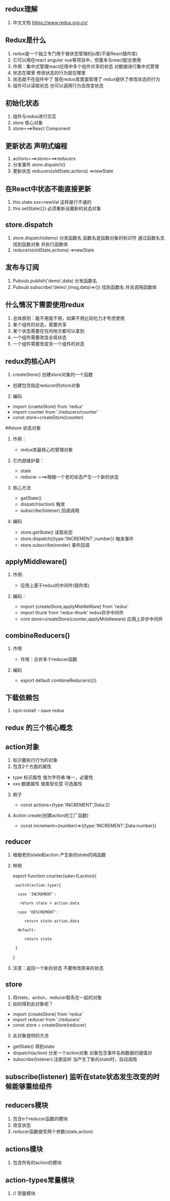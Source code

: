 
## redux理解

1. 中文文档 https://www.redux.org.cn/

## Redux是什么

1. redux是一个独立专门用于做状态管理的js库(不是React插件库)
2. 它可以用在react angular vue等项目中，但基本与react配合使用
3. 作用：集中式管理react应用中多个组件共享的状态 对数据进行集中式管理
4. 状态在哪里 修改状态的行为就在哪里
5. 状态就不在组件中了 放在redux库里面管理了 redux提供了修改状态的行为
6. 组件可以读取状态 也可以调用行为去改变状态

## 初始化状态 
1. 组件与redux进行交互
2. store 核心对象
3. store===>React Component 


## 更新状态 声明式编程

1. actions===>store===>reducers
2. 分发事件 store.dispatch()
3. 更新状态 reducers(oldState,actions) =>newState 


## 在React中状态不能直接更新

1. this.state.xxx=newVal 这样是行不通的
2. this.setState({}) 必须重新设置新的状态对象

## store.dispatch

1. store.dispatch(demo) 分发函数名 函数名是函数对象的标识符 通过函数名去找到函数对象 并执行函数体
2. reducers(oldState,actions) =>newState 


## 发布与订阅

1. Pubsub.publish('demo',data)   分发函数名
2. Pubsub.subscribe('demo',(msg,data)=>{}) 找到函数名 并且调用函数体


## 什么情况下需要使用redux

1. 总体原则：能不用就不用，如果不用比较吃力才考虑使用
2. 某个组件的状态，需要共享
3. 某个状态需要在任何地方都可以拿到
4. 一个组件需要改变全局状态
5. 一个组件需要改变另一个组件的状态


## redux的核心API

1. createStore() 创建store对象的一个函数
  
  - 创建包含指定reducer的store对象
  
2. 编码
 
  - import {craeteStore} from 'redux'
  - import counter from './reducers/counter'
  - const store=createStore(counter)

##store 状态对象

1. 作用：
 
   - redux库最核心的管理对象

2. 它内部维护着：
 
   - state
   - reducer ===>根据一个老的状态产生一个新的状态

3. 核心方法
   
   - getState()
   - dispatch(action)    触发
   - subscribe(listener) 回调调用
   
4. 编码

   - store.getState() 读取状态
   - store.dispatch({type:'INCREMENT',number}) 触发事件
   - store.subscribe(render) 事件回调


## applyMiddleware()

1. 作用:
  
   - 应用上基于redux的中间件(插件库)

2. 编码：
 
   - import {createStore,applyMiddleWare} from 'redux'
   - import thunk from 'redux-thunk' redux异步中间件
   - cont store=createStore(counter,applyMiddleware) 应用上异步中间件

## combineReducers()
 
1. 作用

   - 作用：合并多个reducer函数
   
2. 编码

   - export default combineReducers({})

    


## 下载依赖包 

1. npm install --save redux


## redux 的三个核心概念

## action对象

1. 标识要执行行为的对象
2. 包含2个方面的属性
   
  - type 标识属性 值为字符串 唯一，必要性
  - xxx:数据属性 值类型任意 可选属性

3. 例子

   - const actions={type:'INCREMENT',Data:2}

4. Action create(创建action的工厂函数)
 
   - const increment=(number)=>({type:'INCREMENT',Data:number})
  

## reducer

1. 根据老的state和action 产生新的state的纯函数
2. 样例

	export function counter(sate=0,action){
	
		switch(action.type){
		
		 case 'INCREMENT':
		
		  return state + action.data
		
		 case 'DESCREMENT':
		 
			return state-action.data
			
		 default:
			
			return state
		
		}
	
	}

3. 注意：返回一个新的状态 不要修改原来的状态


## store

1. 将state，action，reducer联系在一起的对象
2. 如何得到此对象呢？

  - import {createStore} from 'redux'
  - import reducer from './reducers'
  - const store = createStore(reducer)

3. 此对象提供的方法

  - getState() 得到state
  - dispatch(action) 分发一个action对象 对象包含事件名和数据的键值对
  - subscribe(listener):注册监听 当产生了新的state时，自动调用

## subscribe(listener) 监听在state状态发生改变的时候能够重绘组件


## reducers模块

1. 包含n个reducer函数的模块
2. 改变状态
3. reducer函数接受两个参数(state,action)

## actions模块

1. 包含所有的action的模块

## action-types常量模块

1. // 常量模块